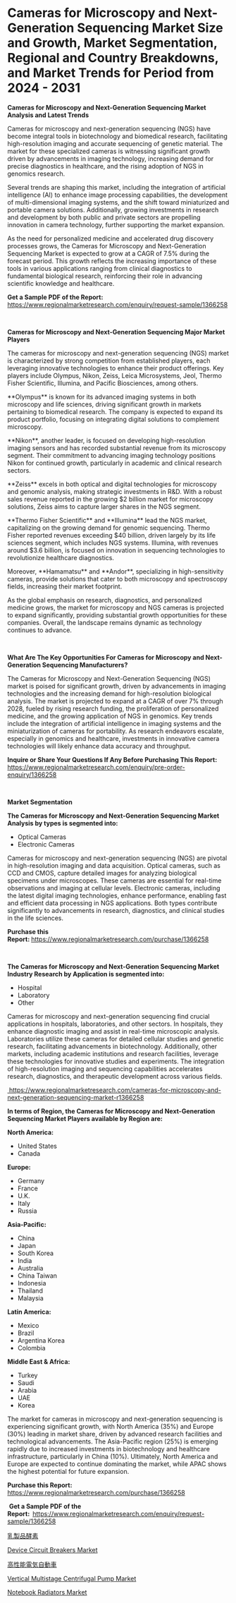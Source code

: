 <p><h1>Cameras for Microscopy and Next-Generation Sequencing Market Size and Growth, Market Segmentation, Regional and Country Breakdowns, and Market Trends for Period from 2024 -  2031</h1></p><p><strong>Cameras for Microscopy and Next-Generation Sequencing Market Analysis and Latest Trends</strong></p>
<p><p>Cameras for microscopy and next-generation sequencing (NGS) have become integral tools in biotechnology and biomedical research, facilitating high-resolution imaging and accurate sequencing of genetic material. The market for these specialized cameras is witnessing significant growth driven by advancements in imaging technology, increasing demand for precise diagnostics in healthcare, and the rising adoption of NGS in genomics research.</p><p>Several trends are shaping this market, including the integration of artificial intelligence (AI) to enhance image processing capabilities, the development of multi-dimensional imaging systems, and the shift toward miniaturized and portable camera solutions. Additionally, growing investments in research and development by both public and private sectors are propelling innovation in camera technology, further supporting the market expansion.</p><p>As the need for personalized medicine and accelerated drug discovery processes grows, the Cameras for Microscopy and Next-Generation Sequencing Market is expected to grow at a CAGR of 7.5% during the forecast period. This growth reflects the increasing importance of these tools in various applications ranging from clinical diagnostics to fundamental biological research, reinforcing their role in advancing scientific knowledge and healthcare.</p></p>
<p><strong>Get a Sample PDF of the Report:&nbsp;</strong> <a href="https://www.regionalmarketresearch.com/enquiry/request-sample/1366258">https://www.regionalmarketresearch.com/enquiry/request-sample/1366258</a></p>
<p>&nbsp;</p>
<p><strong>Cameras for Microscopy and Next-Generation Sequencing Major Market Players</strong></p>
<p><p>The cameras for microscopy and next-generation sequencing (NGS) market is characterized by strong competition from established players, each leveraging innovative technologies to enhance their product offerings. Key players include Olympus, Nikon, Zeiss, Leica Microsystems, Jeol, Thermo Fisher Scientific, Illumina, and Pacific Biosciences, among others.</p><p>**Olympus** is known for its advanced imaging systems in both microscopy and life sciences, driving significant growth in markets pertaining to biomedical research. The company is expected to expand its product portfolio, focusing on integrating digital solutions to complement microscopy.</p><p>**Nikon**, another leader, is focused on developing high-resolution imaging sensors and has recorded substantial revenue from its microscopy segment. Their commitment to advancing imaging technology positions Nikon for continued growth, particularly in academic and clinical research sectors.</p><p>**Zeiss** excels in both optical and digital technologies for microscopy and genomic analysis, making strategic investments in R&D. With a robust sales revenue reported in the growing $2 billion market for microscopy solutions, Zeiss aims to capture larger shares in the NGS segment.</p><p>**Thermo Fisher Scientific** and **Illumina** lead the NGS market, capitalizing on the growing demand for genomic sequencing. Thermo Fisher reported revenues exceeding $40 billion, driven largely by its life sciences segment, which includes NGS systems. Illumina, with revenues around $3.6 billion, is focused on innovation in sequencing technologies to revolutionize healthcare diagnostics.</p><p>Moreover, **Hamamatsu** and **Andor**, specializing in high-sensitivity cameras, provide solutions that cater to both microscopy and spectroscopy fields, increasing their market footprint.</p><p>As the global emphasis on research, diagnostics, and personalized medicine grows, the market for microscopy and NGS cameras is projected to expand significantly, providing substantial growth opportunities for these companies. Overall, the landscape remains dynamic as technology continues to advance.</p></p>
<p>&nbsp;</p>
<p><strong>What Are The Key Opportunities For Cameras for Microscopy and Next-Generation Sequencing Manufacturers?</strong></p>
<p><p>The Cameras for Microscopy and Next-Generation Sequencing (NGS) market is poised for significant growth, driven by advancements in imaging technologies and the increasing demand for high-resolution biological analysis. The market is projected to expand at a CAGR of over 7% through 2028, fueled by rising research funding, the proliferation of personalized medicine, and the growing application of NGS in genomics. Key trends include the integration of artificial intelligence in imaging systems and the miniaturization of cameras for portability. As research endeavors escalate, especially in genomics and healthcare, investments in innovative camera technologies will likely enhance data accuracy and throughput.</p></p>
<p><strong>Inquire or Share Your Questions If Any Before Purchasing This Report:</strong> <a href="https://www.regionalmarketresearch.com/enquiry/pre-order-enquiry/1366258">https://www.regionalmarketresearch.com/enquiry/pre-order-enquiry/1366258</a></p>
<p>&nbsp;</p>
<p><strong>Market Segmentation</strong></p>
<p><strong>The Cameras for Microscopy and Next-Generation Sequencing Market Analysis by types is segmented into:</strong></p>
<p><ul><li>Optical Cameras</li><li>Electronic Cameras</li></ul></p>
<p><p>Cameras for microscopy and next-generation sequencing (NGS) are pivotal in high-resolution imaging and data acquisition. Optical cameras, such as CCD and CMOS, capture detailed images for analyzing biological specimens under microscopes. These cameras are essential for real-time observations and imaging at cellular levels. Electronic cameras, including the latest digital imaging technologies, enhance performance, enabling fast and efficient data processing in NGS applications. Both types contribute significantly to advancements in research, diagnostics, and clinical studies in the life sciences.</p></p>
<p><strong>Purchase this Report:&nbsp;</strong><a href="https://www.regionalmarketresearch.com/purchase/1366258">https://www.regionalmarketresearch.com/purchase/1366258</a></p>
<p>&nbsp;</p>
<p><strong>The Cameras for Microscopy and Next-Generation Sequencing Market Industry Research by Application is segmented into:</strong></p>
<p><ul><li>Hospital</li><li>Laboratory</li><li>Other</li></ul></p>
<p><p>Cameras for microscopy and next-generation sequencing find crucial applications in hospitals, laboratories, and other sectors. In hospitals, they enhance diagnostic imaging and assist in real-time microscopic analysis. Laboratories utilize these cameras for detailed cellular studies and genetic research, facilitating advancements in biotechnology. Additionally, other markets, including academic institutions and research facilities, leverage these technologies for innovative studies and experiments. The integration of high-resolution imaging and sequencing capabilities accelerates research, diagnostics, and therapeutic development across various fields.</p></p>
<p><a href="https://www.regionalmarketresearch.com/cameras-for-microscopy-and-next-generation-sequencing-market-r1366258">&nbsp;https://www.regionalmarketresearch.com/cameras-for-microscopy-and-next-generation-sequencing-market-r1366258</a></p>
<p><strong>In terms of Region, the Cameras for Microscopy and Next-Generation Sequencing Market Players available by Region are:</strong></p>
<p>
    <p> <strong> North America: </strong>
        <ul>
            <li>United States</li>
            <li>Canada</li>
        </ul>
        </p> 
    <p> <strong> Europe: </strong>
        <ul>
            <li>Germany</li>
            <li>France</li>
            <li>U.K.</li>
            <li>Italy</li>
            <li>Russia</li>
        </ul>
        </p> 
    <p> <strong> Asia-Pacific: </strong>
        <ul>
            <li>China</li>
            <li>Japan</li>
            <li>South Korea</li>
            <li>India</li>
            <li>Australia</li>
            <li>China Taiwan</li>
            <li>Indonesia</li>
            <li>Thailand</li>
            <li>Malaysia</li>
        </ul>
        </p> 
    <p> <strong> Latin America: </strong>
        <ul>
            <li>Mexico</li>
            <li>Brazil</li>
            <li>Argentina Korea</li>
            <li>Colombia</li>
        </ul>
        </p> 
    <p> <strong> Middle East & Africa: </strong>
        <ul>
            <li>Turkey</li>
            <li>Saudi</li>
            <li>Arabia</li>
            <li>UAE</li>
            <li>Korea</li>
        </ul>
    </p>
    </p>
<p><p>The market for cameras in microscopy and next-generation sequencing is experiencing significant growth, with North America (35%) and Europe (30%) leading in market share, driven by advanced research facilities and technological advancements. The Asia-Pacific region (25%) is emerging rapidly due to increased investments in biotechnology and healthcare infrastructure, particularly in China (10%). Ultimately, North America and Europe are expected to continue dominating the market, while APAC shows the highest potential for future expansion.</p></p>
<p><strong>Purchase this Report: </strong><a href="https://www.regionalmarketresearch.com/purchase/1366258">https://www.regionalmarketresearch.com/purchase/1366258</a></p>
<p>&nbsp;<strong>Get a Sample PDF of the Report:&nbsp;&nbsp;</strong><a href="https://www.regionalmarketresearch.com/enquiry/request-sample/1366258">https://www.regionalmarketresearch.com/enquiry/request-sample/1366258</a></p>
<p><strong></strong></p>
<p><p><a href="https://github.com/mohamedbakry57/Market-Research-Report-List-6/blob/main/416114914074.md">乳製品酵素</a></p><p><a href="https://medium.com/@lottiejerde2023/device-circuit-breakers-market-share-and-new-trends-analysis-by-its-type-application-end-use-and-edfe98509d0d?postPublishedType=repub">Device Circuit Breakers Market</a></p><p><a href="https://medium.com/@noeluer56546654566/%E9%AB%98%E6%80%A7%E8%83%BD%E9%9B%BB%E6%B0%97%E8%87%AA%E5%8B%95%E8%BB%8A%E5%B8%82%E5%A0%B4%E3%81%AE%E5%B0%86%E6%9D%A5%E3%81%AE%E8%BB%8C%E9%81%93-%E6%96%B0%E8%88%88%E5%B8%82%E5%A0%B4%E3%81%AE%E5%8B%95%E5%90%91%E3%81%A82031%E5%B9%B4%E3%81%BE%E3%81%A7%E3%81%AE%E4%BA%88%E6%B8%AC-e5ba9c3eaf58?postPublishedType=repub">高性能電気自動車</a></p><p><a href="https://www.linkedin.com/pulse/what-innovations-market-trends-shaping-vertical-multistage-centrifugal-wibve">Vertical Multistage Centrifugal Pump Market</a></p><p><a href="https://medium.com/@lottiejerde2023/notebook-radiators-market-share-size-trends-industry-analysis-report-by-application-93a6bb316c81">Notebook Radiators Market</a></p></p>